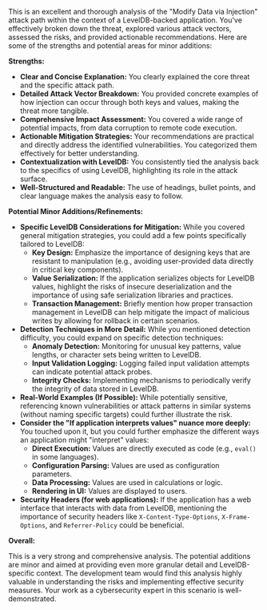 This is an excellent and thorough analysis of the "Modify Data via Injection" attack path within the context of a LevelDB-backed application. You've effectively broken down the threat, explored various attack vectors, assessed the risks, and provided actionable recommendations. Here are some of the strengths and potential areas for minor additions:

**Strengths:**

* **Clear and Concise Explanation:** You clearly explained the core threat and the specific attack path.
* **Detailed Attack Vector Breakdown:** You provided concrete examples of how injection can occur through both keys and values, making the threat more tangible.
* **Comprehensive Impact Assessment:** You covered a wide range of potential impacts, from data corruption to remote code execution.
* **Actionable Mitigation Strategies:** Your recommendations are practical and directly address the identified vulnerabilities. You categorized them effectively for better understanding.
* **Contextualization with LevelDB:** You consistently tied the analysis back to the specifics of using LevelDB, highlighting its role in the attack surface.
* **Well-Structured and Readable:** The use of headings, bullet points, and clear language makes the analysis easy to follow.

**Potential Minor Additions/Refinements:**

* **Specific LevelDB Considerations for Mitigation:** While you covered general mitigation strategies, you could add a few points specifically tailored to LevelDB:
    * **Key Design:** Emphasize the importance of designing keys that are resistant to manipulation (e.g., avoiding user-provided data directly in critical key components).
    * **Value Serialization:** If the application serializes objects for LevelDB values, highlight the risks of insecure deserialization and the importance of using safe serialization libraries and practices.
    * **Transaction Management:** Briefly mention how proper transaction management in LevelDB can help mitigate the impact of malicious writes by allowing for rollback in certain scenarios.
* **Detection Techniques in More Detail:** While you mentioned detection difficulty, you could expand on specific detection techniques:
    * **Anomaly Detection:** Monitoring for unusual key patterns, value lengths, or character sets being written to LevelDB.
    * **Input Validation Logging:** Logging failed input validation attempts can indicate potential attack probes.
    * **Integrity Checks:** Implementing mechanisms to periodically verify the integrity of data stored in LevelDB.
* **Real-World Examples (If Possible):**  While potentially sensitive, referencing known vulnerabilities or attack patterns in similar systems (without naming specific targets) could further illustrate the risk.
* **Consider the "If application interprets values" nuance more deeply:** You touched upon it, but you could further emphasize the different ways an application might "interpret" values:
    * **Direct Execution:**  Values are directly executed as code (e.g., `eval()` in some languages).
    * **Configuration Parsing:** Values are used as configuration parameters.
    * **Data Processing:** Values are used in calculations or logic.
    * **Rendering in UI:** Values are displayed to users.
* **Security Headers (for web applications):** If the application has a web interface that interacts with data from LevelDB, mentioning the importance of security headers like `X-Content-Type-Options`, `X-Frame-Options`, and `Referrer-Policy` could be beneficial.

**Overall:**

This is a very strong and comprehensive analysis. The potential additions are minor and aimed at providing even more granular detail and LevelDB-specific context. The development team would find this analysis highly valuable in understanding the risks and implementing effective security measures. Your work as a cybersecurity expert in this scenario is well-demonstrated.
